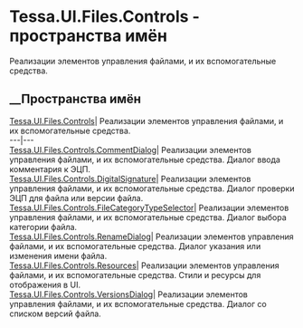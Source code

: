 # Tessa.UI.Files.Controls - пространства имён
Реализации элементов управления файлами, и их вспомогательные средства.
##  __Пространства имён
[Tessa.UI.Files.Controls](N_Tessa_UI_Files_Controls.htm)| Реализации элементов
управления файлами, и их вспомогательные средства.  
---|---  
[Tessa.UI.Files.Controls.CommentDialog](N_Tessa_UI_Files_Controls_CommentDialog.htm)|
Реализации элементов управления файлами, и их вспомогательные средства. Диалог
ввода комментария к ЭЦП.  
[Tessa.UI.Files.Controls.DigitalSignature](N_Tessa_UI_Files_Controls_DigitalSignature.htm)|
Реализации элементов управления файлами, и их вспомогательные средства. Диалог
проверки ЭЦП для файла или версии файла.  
[Tessa.UI.Files.Controls.FileCategoryTypeSelector](N_Tessa_UI_Files_Controls_FileCategoryTypeSelector.htm)|
Реализации элементов управления файлами, и их вспомогательные средства. Диалог
выбора категории файла.  
[Tessa.UI.Files.Controls.RenameDialog](N_Tessa_UI_Files_Controls_RenameDialog.htm)|
Реализации элементов управления файлами, и их вспомогательные средства. Диалог
указания или изменения имени файла.  
[Tessa.UI.Files.Controls.Resources](N_Tessa_UI_Files_Controls_Resources.htm)|
Реализации элементов управления файлами, и их вспомогательные средства. Стили
и ресурсы для отображения в UI.  
[Tessa.UI.Files.Controls.VersionsDialog](N_Tessa_UI_Files_Controls_VersionsDialog.htm)|
Реализации элементов управления файлами, и их вспомогательные средства. Диалог
со списком версий файла.
